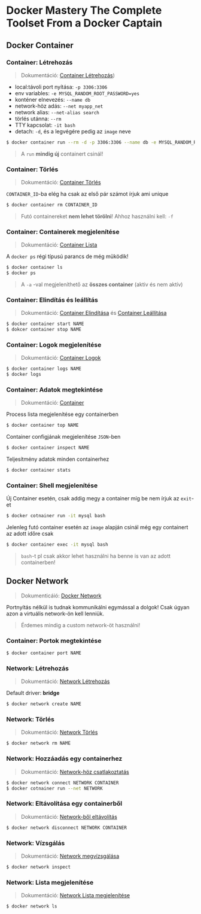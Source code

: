 # Docker Mastery The Complete Toolset From a Docker Captain

## Docker Container

### Container: Létrehozás

> Dokumentáció: [Container Létrehozás](https://docs.docker.com/engine/reference/commandline/run/))

* local:távoli port nyítása: `-p 3306:3306`
* env variables: `-e MYSQL_RANDOM_ROOT_PASSWORD=yes`
* konténer elnevezés: `--name db`
* network-höz adás: `--net myapp_net`
* network alias: `--net-alias search`
* törlés utánna: `--rm`
* TTY kapcsolat: `-it bash`
* detach: `-d`, és a legvégére pedig az `image` neve

```bash
$ docker container run --rm -d -p 3306:3306 --name db -e MYSQL_RANDOM_ROOT_PASSWORD=yes --network myapp_net -it bash mysql
```

> A `run` **mindig új** containert csinál!

### Container: Törlés

> Dokumentáció: [Container Törlés](https://docs.docker.com/engine/reference/commandline/rm/)

`CONTAINER_ID`-ba elég ha csak az első pár számot írjuk ami unique

```bash
$ docker container rm CONTAINER_ID
```

> Futó containereket **nem lehet törölni**! Ahhoz használni kell: `-f`

### Container: Containerek megjelenítése

> Dokumentáció: [Container Lista](https://docs.docker.com/engine/reference/commandline/ps/)

A `docker ps` régi típusú parancs de még müködik!

```bash
$ docker container ls
$ docker ps
```

> A `-a` -val megjeleníthető az **összes container** (aktiv és nem aktív)

### Container: Elindítás és leállítás

> Dokumentáció: [Container Elindítása](https://docs.docker.com/engine/reference/commandline/start/) és [Container Leállítása](https://docs.docker.com/engine/reference/commandline/stop/)

```bash
$ docker container start NAME
$ dokcer container stop NAME
```

### Container: Logok megjelenítése

> Dokumentáció: [Container Logok](https://docs.docker.com/engine/reference/commandline/logs/)

```bash
$ docker container logs NAME
$ docker logs
```

### Container: Adatok megtekintése

> Dokumentáció: [Container](https://docs.docker.com/engine/reference/commandline/container/)

Process lista megjelenítése egy containerben

```bash
$ docker container top NAME
```

Container configjának megjelenítése `JSON`-ben

```bash
$ docker container inspect NAME
```

Teljesítmény adatok minden containerhez

```bash
$ docker container stats
```

### Container: Shell megjelenítése

Új Container esetén, csak addig megy a container míg be nem írjuk az `exit`-et

```bash
$ docker cotnainer run -it mysql bash
```

Jelenleg futó container esetén az `image` alapján csinál még egy containert az adott időre csak

```bash
$ docker container exec -it mysql bash
```

> `bash`-t pl csak akkor lehet használni ha benne is van az adott containerben!

## Docker Network

> Dokumenticáió: [Docker Network](https://docs.docker.com/engine/reference/commandline/network/)

Portnyítás nélkül is tudnak kommunikálni egymással a dolgok! Csak úgyan azon a virtuális network-ön kell lenniük.

> Érdemes mindig a custom network-öt használni!

### Container: Portok megtekintése

```bash
$ docker container port NAME
```

### Network: Létrehozás

> Dokumentáció: [Network Létrehozás](https://docs.docker.com/engine/reference/commandline/network_create/)

Default driver: **bridge**

```bash
$ docker network create NAME
```

### Network: Törlés

> Dokumentáció: [Network Törlés](https://docs.docker.com/engine/reference/commandline/network_rm/)

```bash
$ docker network rm NAME
```

### Network: Hozzáadás egy containerhez

> Dokumentáció: [Network-höz csatlakoztatás](https://docs.docker.com/engine/reference/commandline/network_connect/)

```bash
$ docker network connect NETWORK CONTAINER
$ docker cotnainer run --net NETWORK
```

### Network: Eltávolítása egy containerből

> Dokumentáció: [Network-ből eltávolítás](https://docs.docker.com/engine/reference/commandline/network_disconnect/)

```bash
$ docker network disconnect NETWORK CONTAINER
```

### Network: Vízsgálás

> Dokumentáció: [Network megvízsgálása](https://docs.docker.com/engine/reference/commandline/network_inspect/)

```bash
$ docker network inspect
```

### Network: Lista megjelenítése

> Dokumentáció: [Network Lista megjelenítése](https://docs.docker.com/engine/reference/commandline/network_ls/)

```bash
$ docker network ls
```
